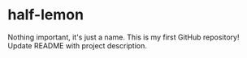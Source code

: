# half-lemon
Nothing important, it's just a name.
This is my first GitHub repository!
Update README with project description.
